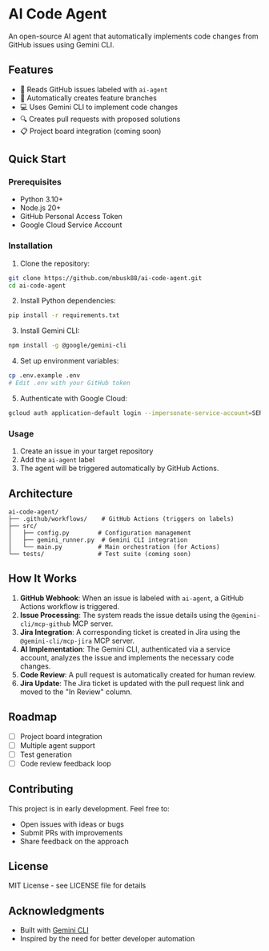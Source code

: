 # AI Code Agent

An open-source AI agent that automatically implements code changes from GitHub issues using Gemini CLI.

## Features

- 🤖 Reads GitHub issues labeled with `ai-agent`
- 🔄 Automatically creates feature branches
- 💻 Uses Gemini CLI to implement code changes
- 🔍 Creates pull requests with proposed solutions
- 📋 Project board integration (coming soon)

## Quick Start

### Prerequisites

- Python 3.10+
- Node.js 20+
- GitHub Personal Access Token
- Google Cloud Service Account

### Installation

1. Clone the repository:
```bash
git clone https://github.com/mbusk88/ai-code-agent.git
cd ai-code-agent
```

2. Install Python dependencies:
```bash
pip install -r requirements.txt
```

3. Install Gemini CLI:
```bash
npm install -g @google/gemini-cli
```

4. Set up environment variables:
```bash
cp .env.example .env
# Edit .env with your GitHub token
```

5. Authenticate with Google Cloud:
```bash
gcloud auth application-default login --impersonate-service-account=SERVICE_ACCOUNT_EMAIL
```

### Usage

1. Create an issue in your target repository
2. Add the `ai-agent` label
3. The agent will be triggered automatically by GitHub Actions.

## Architecture

```
ai-code-agent/
├── .github/workflows/    # GitHub Actions (triggers on labels)
├── src/
│   ├── config.py        # Configuration management
│   ├── gemini_runner.py  # Gemini CLI integration
│   └── main.py          # Main orchestration (for Actions)
└── tests/               # Test suite (coming soon)
```

## How It Works

1. **GitHub Webhook**: When an issue is labeled with `ai-agent`, a GitHub Actions workflow is triggered.
2. **Issue Processing**: The system reads the issue details using the `@gemini-cli/mcp-github` MCP server.
3. **Jira Integration**: A corresponding ticket is created in Jira using the `@gemini-cli/mcp-jira` MCP server.
4. **AI Implementation**: The Gemini CLI, authenticated via a service account, analyzes the issue and implements the necessary code changes.
5. **Code Review**: A pull request is automatically created for human review.
6. **Jira Update**: The Jira ticket is updated with the pull request link and moved to the "In Review" column.

## Roadmap

- [ ] Project board integration
- [ ] Multiple agent support
- [ ] Test generation
- [ ] Code review feedback loop

## Contributing

This project is in early development. Feel free to:
- Open issues with ideas or bugs
- Submit PRs with improvements
- Share feedback on the approach

## License

MIT License - see LICENSE file for details

## Acknowledgments

- Built with [Gemini CLI](https://github.com/google-gemini/gemini-cli)
- Inspired by the need for better developer automation
